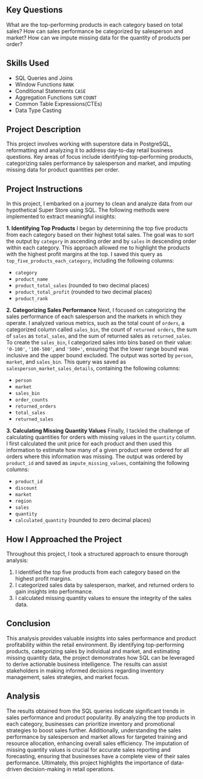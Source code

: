 ## Key Questions
What are the top-performing products in each category based on total sales?
How can sales performance be categorized by salesperson and market?
How can we impute missing data for the quantity of products per order?
## Skills Used
- SQL Queries and Joins
- Window Functions `RANK`
- Conditional Statements `CASE`
- Aggregation Functions `SUM` `COUNT`
- Common Table Expressions(CTEs)
- Data Type Casting
## Project Description
This project involves working with superstore data in PostgreSQL, reformatting and analyzing it to address day-to-day retail business questions. Key areas of focus include identifying top-performing products, categorizing sales performance by salesperson and market, and imputing missing data for product quantities per order.
## Project Instructions
In this project, I embarked on a journey to clean and analyze data from our hypothetical Super Store using SQL. The following methods were implemented to extract meaningful insights:

**1. Identifying Top Products**
I began by determining the top five products from each category based on their highest total sales. The goal was to sort the output by `category` in ascending order and by `sales` in descending order within each category. This approach allowed me to highlight the products with the highest profit margins at the top. I saved this query as `top_five_products_each_category`, including the following columns:
- `category`
- `product_name`
- `product_total_sales` (rounded to two decimal places)
- `product_total_profit` (rounded to two decimal places)
- `product_rank`

**2. Categorizing Sales Performance**
Next, I focused on categorizing the sales performance of each salesperson and the markets in which they operate. I analyzed various metrics, such as the total count of `orders`, a categorized column called `sales_bin`, the count of `returned orders`, the sum of `sales` as `total_sales`, and the sum of returned sales as `returned_sales`. To create the `sales_bin`, I categorized sales into bins based on their value: `'0-100'`, `'100-500'`, and `'500+'`, ensuring that the lower range bound was inclusive and the upper bound excluded. The output was sorted by `person`, `market`, and `sales_bin`. This query was saved as `salesperson_market_sales_details`, containing the following columns:
- `person`
- `market`
- `sales_bin`
- `order_counts`
- `returned_orders`
- `total_sales`
- `returned_sales`

**3. Calculating Missing Quantity Values**
Finally, I tackled the challenge of calculating quantities for orders with missing values in the `quantity` column. I first calculated the unit price for each product and then used this information to estimate how many of a given product were ordered for all orders where this information was missing. The output was ordered by `product_id` and saved as `impute_missing_values`, containing the following columns:
- `product_id`
- `discount`
- `market`
- `region`
- `sales`
- `quantity`
- `calculated_quantity` (rounded to zero decimal places)
## How I Approached the Project
Throughout this project, I took a structured approach to ensure thorough analysis:
1. I identified the top five products from each category based on the highest profit margins.
2. I categorized sales data by salesperson, market, and returned orders to gain insights into performance.
3. I calculated missing quantity values to ensure the integrity of the sales data.
## Conclusion
This analysis provides valuable insights into sales performance and product profitability within the retail environment. By identifying top-performing products, categorizing sales by individual and market, and estimating missing quantity data, the project demonstrates how SQL can be leveraged to derive actionable business intelligence. The results can assist stakeholders in making informed decisions regarding inventory management, sales strategies, and market focus.
## Analysis
The results obtained from the SQL queries indicate significant trends in sales performance and product popularity. By analyzing the top products in each category, businesses can prioritize inventory and promotional strategies to boost sales further. Additionally, understanding the sales performance by salesperson and market allows for targeted training and resource allocation, enhancing overall sales efficiency. The imputation of missing quantity values is crucial for accurate sales reporting and forecasting, ensuring that businesses have a complete view of their sales performance. Ultimately, this project highlights the importance of data-driven decision-making in retail operations.
